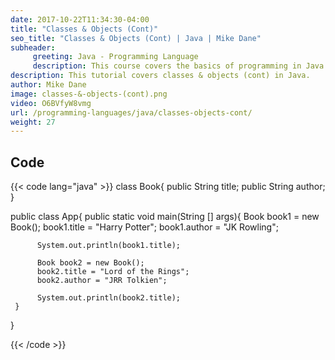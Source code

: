 ```yaml
---
date: 2017-10-22T11:34:30-04:00
title: "Classes & Objects (Cont)"
seo_title: "Classes & Objects (Cont) | Java | Mike Dane"
subheader:
     greeting: Java - Programming Language
     description: This course covers the basics of programming in Java. Work your way through the videos/articles and I'll teach you everything you need to know to start your programming journey!
description: This tutorial covers classes & objects (cont) in Java.
author: Mike Dane
image: classes-&-objects-(cont).png
video: O6BVfyW8vmg
url: /programming-languages/java/classes-objects-cont/
weight: 27
---
```


## Code

{{< code lang="java" >}}
class Book{
     public String title;
     public String author;
}

public class App{
     public static void main(String [] args){
          Book book1 = new Book();
          book1.title = "Harry Potter";
          book1.author = "JK Rowling";

          System.out.println(book1.title);

          Book book2 = new Book();
          book2.title = "Lord of the Rings";
          book2.author = "JRR Tolkien";

          System.out.println(book2.title);
     }
}

{{< /code >}}
